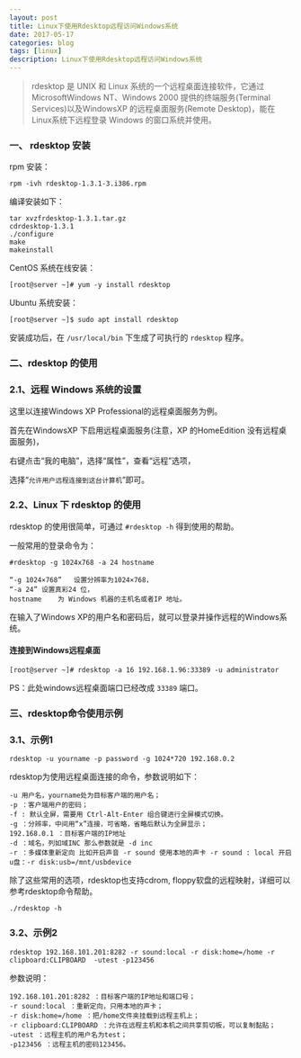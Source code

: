 ```yaml
---
layout: post
title: Linux下使用Rdesktop远程访问Windows系统
date: 2017-05-17
categories: blog
tags: [linux]
description: Linux下使用Rdesktop远程访问Windows系统
---
```


> rdesktop 是 UNIX 和 Linux 系统的一个远程桌面连接软件，它通过 MicrosoftWindows NT、Windows 2000 提供的终端服务(Terminal Services)以及WindowsXP 的远程桌面服务(Remote Desktop)，能在Linux系统下远程登录 Windows 的窗口系统并使用。

### 一、 rdesktop 安装

rpm 安装：

	rpm -ivh rdesktop-1.3.1-3.i386.rpm  
 
编译安装如下：

	tar xvzfrdesktop-1.3.1.tar.gz       
	cdrdesktop-1.3.1       
	./configure       
	make       
	makeinstall 

CentOS 系统在线安装：

	[root@server ~]# yum -y install rdesktop 

Ubuntu 系统安装：

	[root@server ~]$ sudo apt install rdesktop

安装成功后，在 `/usr/local/bin` 下生成了可执行的 `rdesktop` 程序。

### 二、rdesktop 的使用

### 2.1、远程 Windows 系统的设置        

这里以连接Windows XP Professional的远程桌面服务为例。

首先在WindowsXP 下启用远程桌面服务(注意，XP 的HomeEdition 没有远程桌面服务)，

右键点击“我的电脑”，选择“属性”，查看“远程”选项，

选择“`允许用户远程连接到这台计算机`”即可。
         
### 2.2、Linux 下 rdesktop 的使用    
   
rdesktop 的使用很简单，可通过 `#rdesktop -h` 得到使用的帮助。

一般常用的登录命令为：     
  
`#rdesktop -g 1024x768 -a 24 hostname`

	“-g 1024×768”	设置分辨率为1024×768，
	“-a 24”	设置真彩24 位，
	hostname	为 Windows 机器的主机名或者IP 地址。

在输入了Windows XP的用户名和密码后，就可以登录并操作远程的Windows系统。

#### 连接到Windows远程桌面

	[root@server ~]# rdesktop -a 16 192.168.1.96:33389 -u administrator 

PS：此处windows远程桌面端口已经改成 `33389` 端口。

### 三、rdesktop命令使用示例

### 3.1、示例1

	rdesktop -u yourname -p password -g 1024*720 192.168.0.2

rdesktop为使用远程桌面连接的命令，参数说明如下：

	-u 用户名，yourname处为目标客户端的用户名；
	-p ：客户端用户的密码；
	-f : 默认全屏，需要用 Ctrl-Alt-Enter 组合键进行全屏模式切换。
	-g ：分辨率，中间用“x”连接，可省略，省略后默认为全屏显示；
	192.168.0.1 ：目标客户端的IP地址
	-d ：域名，列如域INC 那么参数就是 -d inc
	-r ：多媒体重新定向 比如开启声音 -r sound 使用本地的声卡 -r sound : local 开启u盘：-r disk:usb=/mnt/usbdevice

除了这些常用的选项，rdesktop也支持cdrom, floppy软盘的远程映射，详细可以参考rdesktop命令帮助。

	./rdesktop -h

### 3.2、示例2

	rdesktop 192.168.101.201:8282 -r sound:local -r disk:home=/home -r clipboard:CLIPBOARD  -utest -p123456

参数说明：

	192.168.101.201:8282 ：目标客户端的IP地址和端口号；
	-r sound:local ：重新定向，只用本地的声卡；
	-r disk:home=/home ：把/home文件夹挂载到远程主机上；
	-r clipboard:CLIPBOARD ：允许在远程主机和本机之间共享剪切板，可以复制黏贴；
	-utest ：远程主机的用户名为test；
	-p123456 ：远程主机的密码123456。